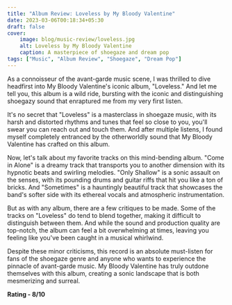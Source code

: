 ```yaml
---
title: "Album Review: Loveless by My Bloody Valentine"
date: 2023-03-06T00:18:34+05:30
draft: false
cover: 
    image: blog/music-review/loveless.jpg
    alt: Loveless by My Bloody Valentine
    caption: A masterpiece of shoegaze and dream pop
tags: ["Music", "Album Review", "Shoegaze", "Dream Pop"]
---
```


As a connoisseur of the avant-garde music scene, I was thrilled to dive headfirst into My Bloody Valentine's iconic album, "Loveless." And let me tell you, this album is a wild ride, bursting with the iconic and distinguishing shoegazy sound that enraptured me from my very first listen.

It's no secret that "Loveless" is a masterclass in shoegaze music, with its harsh and distorted rhythms and tunes that feel so close to you, you'll swear you can reach out and touch them. And after multiple listens, I found myself completely entranced by the otherworldly sound that My Bloody Valentine has crafted on this album.

Now, let's talk about my favorite tracks on this mind-bending album. "Come in Alone" is a dreamy track that transports you to another dimension with its hypnotic beats and swirling melodies. "Only Shallow" is a sonic assault on the senses, with its pounding drums and guitar riffs that hit you like a ton of bricks. And "Sometimes" is a hauntingly beautiful track that showcases the band's softer side with its ethereal vocals and atmospheric instrumentation.

But as with any album, there are a few critiques to be made. Some of the tracks on "Loveless" do tend to blend together, making it difficult to distinguish between them. And while the sound and production quality are top-notch, the album can feel a bit overwhelming at times, leaving you feeling like you've been caught in a musical whirlwind.

Despite these minor criticisms, this record is an absolute must-listen for fans of the shoegaze genre and anyone who wants to experience the pinnacle of avant-garde music. My Bloody Valentine has truly outdone themselves with this album, creating a sonic landscape that is both mesmerizing and surreal.

**Rating - 8/10**
